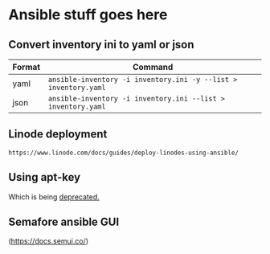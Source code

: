 # Ansible stuff goes here

## Convert inventory ini to yaml or json

| Format | Command |
| --- | --- |
| yaml | `ansible-inventory -i inventory.ini -y --list > inventory.yaml` |
| json | `ansible-inventory -i inventory.ini --list > inventory.yaml` |


## Linode deployment
`https://www.linode.com/docs/guides/deploy-linodes-using-ansible/`

## Using apt-key

Which is being [deprecated.](https://www.jeffgeerling.com/blog/2022/aptkey-deprecated-debianubuntu-how-fix-ansible)

## Semafore ansible GUI

(https://docs.semui.co/)
